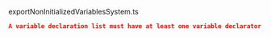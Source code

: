 exportNonInitializedVariablesSystem.ts
```json
A variable declaration list must have at least one variable declarator.
```
